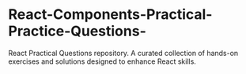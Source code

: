 # React-Components-Practical-Practice-Questions-
React Practical Questions repository. A curated collection of hands-on exercises and solutions designed to enhance React skills. 
